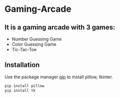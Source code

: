 # Gaming-Arcade

## It is a gaming arcade with 3 games:
* Number Guessing Game
* Color Guessing Game
* Tic-Tac-Toe

## Installation

Use the package manager [pip](https://pip.pypa.io/en/stable/) to install pillow, tkinter.

```bash
pip install pillow
pip install tk
```

